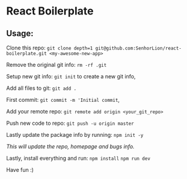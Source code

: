 # React Boilerplate

## Usage:

Clone this repo:
`git clone depth=1 git@github.com:SenhorLion/react-boilerplate.git <my-awesome-new-app>`

Remove the original git info:
`rm -rf .git`

Setup new git info:
`git init` to create a new git info,

Add all files to git:
`git add .`

First commit:
`git commit -m 'Initial commit`,

Add your remote repo:
`git remote add origin <your_git_repo>`

Push new code to repo:
`git push -u origin master`

Lastly update the package info by running:
`npm init -y`

_This will update the repo, homepage and bugs info._

Lastly, install everything and run:
`npm install`
`npm run dev`

Have fun :)
